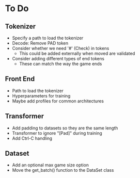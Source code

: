 # To Do

## Tokenizer
* Specify a path to load the tokenizer
* Decode: Remove PAD token
* Consider whether we need '#' (Check) in tokens
    * This could be added externally when moved are validated
* Consider adding different types of end tokens
    * These can match the way the game ends

## Front End
* Path to load the tokenizer
* Hyperparameters for training
* Maybe add profiles for common architectures

## Transformer
* Add padding to datasets so they are the same length
* Transformer to ignore "[Pad]" during training
* Add Ctrl-C handling

## Dataset
* Add an optional max game size option
* Move the get_batch() function to the DataSet class

